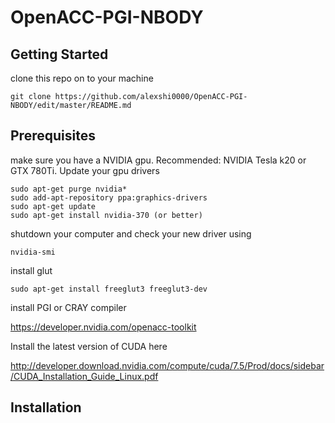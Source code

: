# OpenACC-PGI-NBODY
## Getting Started
clone this repo on to your machine
```
git clone https://github.com/alexshi0000/OpenACC-PGI-NBODY/edit/master/README.md
```
## Prerequisites
make sure you have a NVIDIA gpu. Recommended: NVIDIA Tesla k20 or GTX 780Ti. Update your gpu drivers 
```
sudo apt-get purge nvidia* 
sudo add-apt-repository ppa:graphics-drivers
sudo apt-get update
sudo apt-get install nvidia-370 (or better)
```
shutdown your computer and check your new driver using
```
nvidia-smi
```
install glut
```
sudo apt-get install freeglut3 freeglut3-dev
```
install PGI or CRAY compiler

https://developer.nvidia.com/openacc-toolkit

Install the latest version of CUDA here

http://developer.download.nvidia.com/compute/cuda/7.5/Prod/docs/sidebar/CUDA_Installation_Guide_Linux.pdf

## Installation
